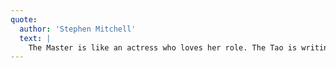```yaml
---
quote:
  author: 'Stephen Mitchell'
  text: |
    The Master is like an actress who loves her role. The Tao is writing the script.
---
```

